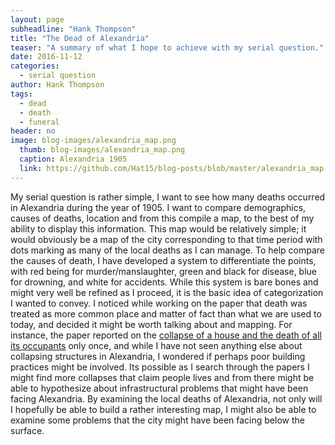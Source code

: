 ```yaml
---
layout: page
subheadline: "Hank Thompson"
title: "The Dead of Alexandria"
teaser: "A summary of what I hope to achieve with my serial question."
date: 2016-11-12
categories:
  - serial question
author: Hank Thompson
tags:
  - dead
  - death
  - funeral
header: no
image: blog-images/alexandria_map.png
  thumb: blog-images/alexandria_map.png
  caption: Alexandria 1905
  link: https://github.com/Hat15/blog-posts/blob/master/alexandria_map.png
---
```

My serial question is rather simple, I want to see how many deaths occurred in Alexandria during the year of 1905. I want to compare demographics, causes of deaths, location and from this compile a map, to the best of my ability to display this information. This map would be relatively simple; it would obviously be a map of the city corresponding to that time period with dots marking as many of the local deaths as I can manage. To help compare the causes of death, I have developed a system to differentiate the points, with red being for murder/manslaughter, green and black for disease, blue for drowning, and white for accidents. While this system is bare bones and might very well be refined as I proceed, it is the basic idea of categorization I wanted to convey.
I noticed while working on the paper that death was treated as more common place and matter of fact than what we are used to today, and decided it might be worth talking about and mapping. For instance, the paper reported on the [collapse of a house and the death of all its occupants](https://dig-eg-gaz.github.io/curiosities/building-collapse-hank-thompson/) only once, and while I have not seen anything else about collapsing structures in Alexandria, I wondered if perhaps poor building practices might be involved. Its possible as I search through the papers I might find more collapses that claim people lives and from there might be able to hypothesize about infrastructural problems that might have been facing Alexandria.
By examining the local deaths of Alexandria, not only will I hopefully be able to build a rather interesting map, I might also be able to examine some problems that the city might have been facing below the surface.

